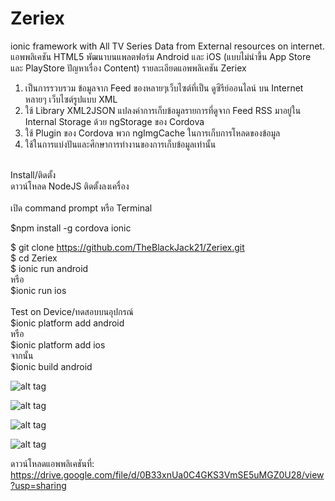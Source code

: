 # Zeriex
ionic framework with All TV Series Data from External resources on internet.
แอพพลิเคชัน HTML5 พัฒนาบนแพลตฟอร์ม Android และ iOS (แบบไม่นำขี้น App Store และ PlayStore ปัญหาเรื่อง Content)
รายละเอียดแอพพลิเคชัน Zeriex<br/>
1. เป็นการรวบรวม ข้อมูลจาก Feed ของหลายๆเว็บไซต์ที่เป็น ดูซีรีย์ออนไลน์ บน Internet หลายๆ เว็บไซต์รูปแบบ XML<br/>
2. ใช้ Library XML2JSON แปลงค่าการเก็บข้อมูลรายการที่ดูจาก Feed RSS มาอยู่ใน Internal Storage ด้วย ngStorage ของ Cordova<br/>
3. ใช้ Plugin ของ Cordova พวก ngImgCache ในการเก็บการโหลดของข้อมูล<br/>
4. ใช้ในการแบ่งปันและศึกษาการทำงานของการเก็บข้อมูลเท่านั้น<br/><br/>

Install/ติดตั้ง <br/>
ดาวน์โหลด NodeJS ติดตั้งลงเครื่อง
<br/><br/>
เปิด command prompt หรือ Terminal<br/>

$npm install -g cordova ionic<br/>

$ git clone https://github.com/TheBlackJack21/Zeriex.git<br/>
$ cd Zeriex<br/>
$ ionic run android<br/>
หรือ<br/>
$ionic run ios<br/>
<br/>
Test on Device/ทดสอบบนอุปกรณ์<br/>
$ionic platform add android<br/>
หรือ<br/>
$ionic platform add ios<br/>
จากนั้น <br/>
$ionic build android<br/>

![alt tag](https://github.com/TheBlackJack21/Zeriex/blob/master/www/img/Screenshot_2016-05-16-14-56-56-69.png?raw=true)

![alt tag](https://github.com/TheBlackJack21/Zeriex/blob/master/www/img/Screenshot_2016-05-16-14-57-10-99.png?raw=true)

![alt tag](https://github.com/TheBlackJack21/Zeriex/blob/master/www/img/Screenshot_2016-05-16-14-58-04-31.png?raw=true)

![alt tag](https://github.com/TheBlackJack21/Zeriex/blob/master/www/img/Screenshot_2016-05-16-15-51-06-79.png?raw=true)

ดาวน์โหลดแอพพลิเคชันที่: https://drive.google.com/file/d/0B33xnUa0C4GKS3VmSE5uMGZ0U28/view?usp=sharing
